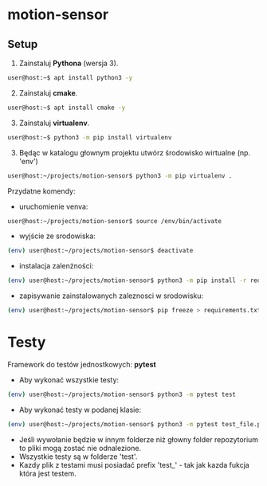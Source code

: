 # motion-sensor

## Setup

1. Zainstaluj **Pythona** (wersja 3).
```bash
user@host:~$ apt install python3 -y
```

2. Zainstaluj **cmake**.
```bash
user@host:~$ apt install cmake -y
```

3. Zainstaluj **virtualenv**.
```bash
user@host:~$ python3 -m pip install virtualenv
```

3. Będąc w katalogu głownym projektu utwórz środowisko wirtualne (np. 'env')
```bash
user@host:~/projects/motion-sensor$ python3 -m pip virtualenv .
```

Przydatne komendy:
- uruchomienie venva: 
```bash
user@host:~/projects/motion-sensor$ source /env/bin/activate
```
- wyjście ze srodowiska:
```bash
(env) user@host:~/projects/motion-sensor$ deactivate
```

- instalacja zalenżności:
```bash
(env) user@host:~/projects/motion-sensor$ python3 -m pip install -r requirements.txt
```

- zapisywanie zainstalowanych zaleznosci w srodowisku:
```bash
(env) user@host:~/projects/motion-sensor$ pip freeze > requirements.txt**
```


# Testy
Framework do testów jednostkowych: **pytest**

- Aby wykonać wszystkie testy:
```bash 
(env) user@host:~/projects/motion-sensor$ python3 -m pytest test
```

- Aby wykonać testy w podanej klasie:
```bash
(env) user@host:~/projects/motion-sensor$ python3 -m pytest test_file.py
```

- Jeśli wywołanie będzie w innym folderze niż głowny folder repozytorium to pliki mogą zostać nie odnalezione.
- Wszystkie testy są w folderze 'test'.
- Kazdy plik z testami musi posiadać prefix 'test_' - tak jak kazda fukcja która jest testem.

